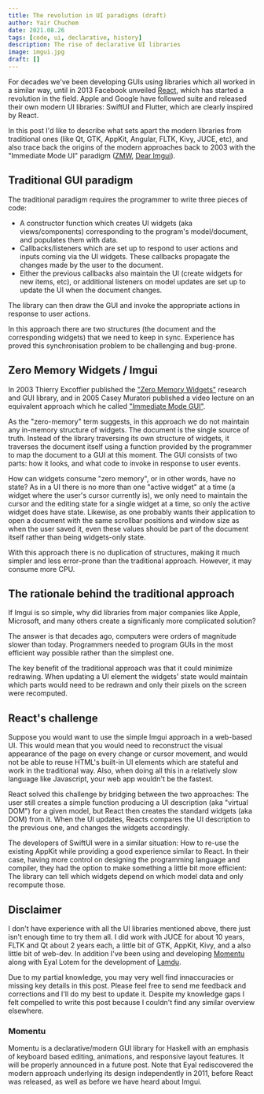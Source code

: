 ```yaml
---
title: The revolution in UI paradigms (draft)
author: Yair Chuchem
date: 2021.08.26
tags: [code, ui, declarative, history]
description: The rise of declarative UI libraries
image: imgui.jpg
draft: []
---
```


For decades we've been developing GUIs using libraries which all worked in a similar way, until in 2013 Facebook unveiled [React](https://reactjs.org), which has started a revolution in the field. Apple and Google have followed suite and released their own modern UI libraries: SwiftUI and Flutter, which are clearly inspired by React.

In this post I'd like to describe what sets apart the modern libraries from traditional ones (like Qt, GTK, AppKit, Angular, FLTK, Kivy, JUCE, etc), and also trace back the origins of the modern approaches back to 2003 with the "Immediate Mode UI" paradigm ([ZMW](http://perso.univ-lyon1.fr/thierry.excoffier/ZMW/), [Dear Imgui](https://github.com/ocornut/imgui)).

## Traditional GUI paradigm

The traditional paradigm requires the programmer to write three pieces of code:

* A constructor function which creates UI widgets (aka views/components) corresponding to the program's model/document, and populates them with data.
* Callbacks/listeners which are set up to respond to user actions and inputs coming via the UI widgets. These callbacks propagate the changes made by the user to the document.
* Either the previous callbacks also maintain the UI (create widgets for new items, etc), or additional listeners on model updates are set up to update the UI when the document changes.

The library can then draw the GUI and invoke the appropriate actions in response to user actions.

In this approach there are two structures (the document and the corresponding widgets) that we need to keep in sync. Experience has proved this synchronisation problem to be challenging and bug-prone.

## Zero Memory Widgets / Imgui

In 2003 Thierry Excoffier published the ["Zero Memory Widgets"](http://perso.univ-lyon1.fr/thierry.excoffier/ZMW/) research and GUI library, and in 2005 Casey Muratori published a video lecture on an equivalent approach which he called ["Immediate Mode GUI"](https://caseymuratori.com/blog_0001).

As the "zero-memory" term suggests, in this approach we do not maintain any in-memory structure of widgets. The document is the single source of truth. Instead of the library traversing its own structure of widgets, it traverses the document itself using a function provided by the programmer to map the document to a GUI at this moment. The GUI consists of two parts: how it looks, and what code to invoke in response to user events.

How can widgets consume "zero memory", or in other words, have no state? As in a UI there is no more than one "active widget" at a time (a widget where the user's cursor currently is), we only need to maintain the cursor and the editing state for a single widget at a time, so only the active widget does have state. Likewise, as one probably wants their application to open a document with the same scrollbar positions and window size as when the user saved it, even these values should be part of the document itself rather than being widgets-only state.

With this approach there is no duplication of structures, making it much simpler and less error-prone than the traditional approach. However, it may consume more CPU.

## The rationale behind the traditional approach

If Imgui is so simple, why did libraries from major companies like Apple, Microsoft, and many others create a significanly more complicated solution?

The answer is that decades ago, computers were orders of magnitude slower than today. Programmers needed to program GUIs in the most efficient way possible rather than the simplest one.

The key benefit of the traditional approach was that it could minimize redrawing. When updating a UI element the widgets' state would maintain which parts would need to be redrawn and only their pixels on the screen were recomputed.

## React's challenge

Suppose you would want to use the simple Imgui approach in a web-based UI. This would mean that you would need to reconstruct the visual appearance of the page on every change or cursor movement, and would not be able to reuse HTML's built-in UI elements which are stateful and work in the traditional way. Also, when doing all this in a relatively slow language like Javascript, your web app wouldn't be the fastest.

React solved this challenge by bridging between the two approaches: The user still creates a simple function producing a UI description (aka "virtual DOM") for a given model, but React then creates the standard widgets (aka DOM) from it. When the UI updates, Reacts compares the UI description to the previous one, and changes the widgets accordingly.

The developers of SwiftUI were in a similar situation: How to re-use the existing AppKit while providing a good experience similar to React. In their case, having more control on designing the programming language and compiler, they had the option to make something a little bit more efficient: The library can tell which widgets depend on which model data and only recompute those.

## Disclaimer

I don't have experience with all the UI libraries mentioned above, there just isn't enough time to try them all. I did work with JUCE for about 10 years, FLTK and Qt about 2 years each, a little bit of GTK, AppKit, Kivy, and a also little bit of web-dev. In addition I've been using and developing [Momentu](https://github.com/lamdu/momentu) along with Eyal Lotem for the development of [Lamdu](http://www.lamdu.org).

Due to my partial knowledge, you may very well find innaccuracies or missing key details in this post. Please feel free to send me feedback and corrections and I'll do my best to update it. Despite my knowledge gaps I felt compelled to write this post because I couldn't find any similar overview elsewhere.

### Momentu

Momentu is a declarative/modern GUI library for Haskell with an emphasis of keyboard based editing, animations, and responsive layout features. It will be properly announced in a future post. Note that Eyal rediscovered the modern approach underlying its design independently in 2011, before React was released, as well as before we have heard about Imgui.
